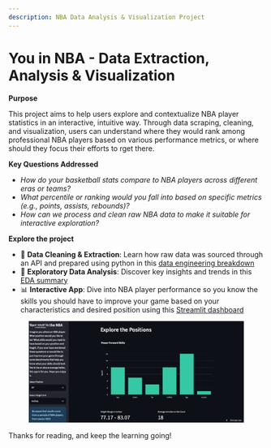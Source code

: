 ```yaml
---
description: NBA Data Analysis & Visualization Project
---
```


# You in NBA - Data Extraction,  Analysis & Visualization

**Purpose**

This project aims to help users explore and contextualize NBA player statistics in an interactive, intuitive way. Through data scraping, cleaning, and visualization, users can understand where they would rank among professional NBA players based on various performance metrics, or where should they focus their efforts to rget there.

**Key Questions Addressed**

* _How do your basketball stats compare to NBA players across different eras or teams?_
* _What percentile or ranking would you fall into based on specific metrics (e.g., points, assists, rebounds)?_
* _How can we process and clean raw NBA data to make it suitable for interactive exploration?_

**Explore the project**

* 🧼 **Data Cleaning & Extraction**: Learn how raw data was sourced through an API and prepared using python in this [data engineering breakdown](https://isaacaguilar97.github.io/my-blog/NBA-Data-Extraction-and-Cleaning)
* 🔎 **Exploratory Data Analysis**: Discover key insights and trends in this [EDA summary](https://isaacaguilar97.github.io/my-blog/My-NBA-Exploratory-Data-Analysis)
* 📊 **Interactive App**: Dive into NBA player performance so you know the skills you should have to improve your game based on your characteristics and desired position using this [Streamlit dashboard](https://you-in-nba-lxpiw.streamlit.app/)

<figure><img src=".gitbook/assets/Screen Shot 2025-07-17 at 8.01.02 AM.png" alt=""><figcaption></figcaption></figure>

Thanks for reading, and keep the learning going!
